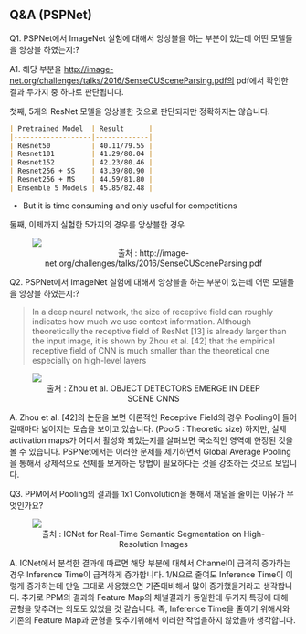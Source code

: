 ## Q&A (PSPNet)

Q1. PSPNet에서 ImageNet 실험에 대해서 앙상블을 하는 부분이 있는데 어떤 모델들을 앙상블 하였는지:? 

A1. 해당 부분을 http://image-net.org/challenges/talks/2016/SenseCUSceneParsing.pdf의 pdf에서 확인한 결과 두가지 중 하나로 판단됩니다. 

첫째, 5개의 ResNet 모델을 앙상블한 것으로 판단되지만 정확하지는 않습니다. 

```markdown
| Pretrained Model  | Result      |
|-------------------|-------------|
| Resnet50          | 40.11/79.55 |
| Resnet101         | 41.29/80.04 |
| Resnet152         | 42.23/80.46 |
| Resnet256 + SS    | 43.39/80.90 |
| Resnet256 + MS    | 44.59/81.80 |
| Ensemble 5 Models | 45.85/82.48 |
```

- But it is time consuming and only useful for competitions

둘째, 이제까지 실험한 5가지의 경우를 앙상블한 경우 

<figure>
    <img src='https://drive.google.com/uc?export=view&id=1ebIrvmjwGhXLWrktpSFX6IYkxVASPfl1'/>
      <figcaption><div style="text-align:center">출처 : http://image-net.org/challenges/talks/2016/SenseCUSceneParsing.pdf
  </div></figcaption>
</figure>



Q2. PSPNet에서 ImageNet 실험에 대해서 앙상블을 하는 부분이 있는데 어떤 모델들을 앙상블 하였는지:? 

> In a deep neural network, the size of receptive field can roughly indicates how much we use context information. Although theoretically the receptive field of ResNet [13] is already larger than the input image, it is shown by Zhou et al. [42] that the empirical receptive field of CNN is much smaller than the theoretical one especially on high-level layers



<figure>
    <img src='https://drive.google.com/uc?export=view&id=174t2gwj2XfIH-QXF18Pr_8B0Gf_UfxOt' /><br>
      <figcaption><div style="text-align:center">출처 : Zhou et al. OBJECT DETECTORS EMERGE IN DEEP SCENE CNNS
  </div></figcaption>
</figure>

A. Zhou et al. [42]의 논문을 보면 이론적인 Receptive Field의 경우 Pooling이 들어갈때마다 넓어지는 모습을 보이고 있습니다. (Pool5 : Theoretic size) 하지만, 실제 activation maps가 어디서 활성화 되었는지를 살펴보면 국소적인 영역에 한정된 것을 볼 수 있습니다. PSPNet에서는 이러한 문제를 제기하면서 Global Average Pooling을 통해서 강제적으로 전체를 보게하는 방법이 필요하다는 것을 강조하는 것으로 보입니다. 

Q3. PPM에서 Pooling의 결과를 1x1 Convolution을 통해서 채널을 줄이는 이유가 무엇인가요? 

<figure>
    <img src='https://drive.google.com/uc?export=view&id=1c5H4QcP8lYhX69vJo2h4EMH_Q_1OJ51p' /><br>
      <figcaption><div style="text-align:center">출처 : ICNet for Real-Time Semantic Segmentation on High-Resolution Images
  </div></figcaption>
</figure>

A. ICNet에서 분석한 결과에 따르면 해당 부분에 대해서 Channel이 급격히 증가하는 경우 Inference Time이 급격하게 증가합니다. 1/N으로 줄여도 Inference Time이 이렇게 증가하는데 만일 그대로 사용했으면 기존대비해서 많이 증가했을거라고 생각합니다. 추가로 PPM의 결과와 Feature Map의 채널결과가 동일한데 두가지 특징에 대해 균형을 맞추려는 의도도 있었을 것 같습니다. 즉, Inference Time을 줄이기 위해서와 기존의 Feature Map과 균형을 맞추기위해서 이러한 작업을하지 않았을까 생각합니다. 